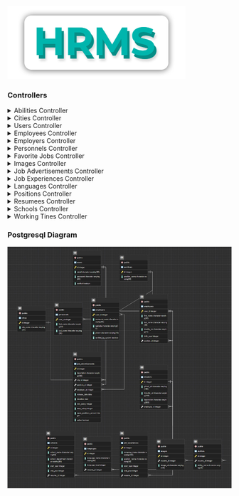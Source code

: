 ![Logo](https://github.com/LatifY/HRMS/blob/master/files/logo.png)

### Controllers

<details>
<summary>Abilities Controller</summary>
<br>
  
- getAll
- getById
- getAllByResumeId
- save
- updateById
- delete
- deleteById

</details>

<details>
<summary>Cities Controller</summary>
<br>
  
- getAll
- getById
- getByCityName
- save
- delete
- deleteById

</details>

<details>
<summary>Users Controller</summary>
<br>
  
- getAll
- getById
- getByEmail
- getByEmailAndPassword
- getUserTypeByEmail
- save
- login
- updateEmail
- updatePassword
- updateVerifiedByEmail
- updateVerifiedById
- delete
- deleteById

</details>

<details>
<summary>Employees Controller</summary>
<br>
  
- getAll
- getById
- getByEmail
- getByIdentityNo
- save
- updateById
- delete
- deleteById

</details>

<details>
<summary>Employers Controller</summary>
<br>
  
- getAll
- getById
- getByEmail
- save
- updateById
- delete
- deleteById

</details>

<details>
<summary>Personnels Controller</summary>
<br>
  
- getAll
- getById
- getByEmail
- save
- updateById
- delete
- deleteById

</details>

<details>
<summary>Favorite Jobs Controller</summary>
<br>
  
- getAll
- getById
- getByJobAdvertisementId
- getByJobUserId
- getByJobUserEmail
- save
- updateById
- delete
- deleteById

</details>

<details>
<summary>Images Controller</summary>
<br>
  
- getAll
- getById
- getAllByResumeId
- save
- updateById
- delete
- deleteById

</details>

<details>
<summary>Job Advertisements Controller</summary>
<br>
  
- getAll
- getAllByPage
- getAllByEmployerId
- getAllByEmployerIdOrderByReleaseDateAsc
- getAllByEmployerIdOrderByReleaseDateDesc
- getAllOrderByReleaseDateDesc
- getById
- getByActiveTrue
- getByActiveTrueOrderByReleaseDate
- getByActiveTrueAndEmployerId
- getByActiveTrueAndEmployerIdOrderByReleaseDate
- getByConfirmedTrue
- getByActiveTrueAndConfirmedTrue
- getByActiveTrueAndConfirmedTrueOrderByReleaseDateAsc
- getByActiveTrueAndConfirmedTrueOrderByReleaseDateDesc
- getByFilter
- save
- changeActive

</details>

<details>
<summary>Job Experiences Controller</summary>
<br>
  
- getAll
- getById
- getAllByResumeId
- save
- updateById
- delete
- deleteById

</details>

<details>
<summary>Languages Controller</summary>
<br>
  
- getAll
- getById
- getAllByResumeId
- save
- updateById
- delete
- deleteById

</details>

<details>
<summary>Positions Controller</summary>
<br>
  
- getAll
- getById
- getByPositionName
- save
- updateById
- delete
- deleteById

</details>

<details>
<summary>Resumees Controller</summary>
<br>
  
- getAll
- getById
- getByEmployeeId
- save
- updateById
- delete
- deleteById

</details>

<details>
<summary>Schools Controller</summary>
<br>
  
- getAll
- getById
- getAllByResumeId
- save
- updateById
- delete
- deleteById

</details>

<details>
<summary>Working Tines Controller</summary>
<br>
  
- getAll
- getById
- getByWorkingTimeName
- save
- updateById
- delete
- deleteById

</details>

### Postgresql Diagram
![ERDiagram](https://github.com/LatifY/HRMS/blob/master/files/ERDiagram.jpg)
